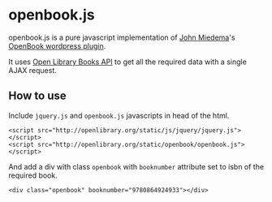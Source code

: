 # openbook.js

openbook.js is a pure javascript implementation of [John Miedema](http://johnmiedema.ca)'s [OpenBook wordpress plugin](http://johnmiedema.ca/openbook-wordpress-plugin/). 

It uses [Open Library Books API](http://openlibrary.org/dev/docs/api/books) to get all the required data with a single AJAX request.

## How to use

Include `jquery.js` and `openbook.js` javascripts in head of the html.

    <script src="http://openlibrary.org/static/js/jquery/jquery.js"></script>
    <script src="http://openlibrary.org/static/openbook/openbook.js"></script>

And add a div with class `openbook` with `booknumber` attribute set to isbn of the required book.

    <div class="openbook" booknumber="9780864924933"></div>
